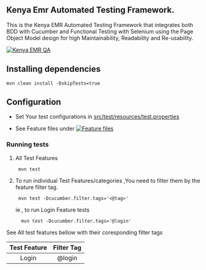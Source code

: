 
## Kenya Emr  Automated Testing Framework.
This is the Kenya EMR  Automated Testing Framework that integrates both BDD with Cucumber and Functional Testing with Selenium using the Page Object Model design for high Maintainability, Readability and Re-usability.

[![Kenya EMR  QA](https://github.com/palladiumkenya/kenyaemr-contrib-qaframework/actions/workflows/qa.yml/badge.svg)](https://github.com/palladiumkenya/kenyaemr-contrib-qaframework/actions/workflows/qa.yml)

## Installing dependencies 

    mvn clean install -DskipTests=true

## Configuration
- Set Your test configurations in [src/test/resources/test.properties](./src/test/resources/test.properties)

- See Feature files under [![Feature files](https://github.com/palladiumkenya/KenyaEmr-contrib-qaframework/tree/master/src/features/isanteplus)](https://github.com/palladiumkenya/KenyaEmr-contrib-qaframework/tree/master/src/features/isanteplus)

### Running tests

1. All Test Features

        mvn test

2. To run individual Test Features/categories ,You need to filter them by the feature filter tag.

        mvn test -Dcucumber.filter.tags='<@tag>'   

    ie , to run Login Feature tests  

         mvn test -Dcucumber.filter.tags='@login'   

 See All test features bellow with their coresponding filter tags      




| Test Feature        |Filter Tag      |
|:------------------: |:-------------: |
| Login               | @login         | 
